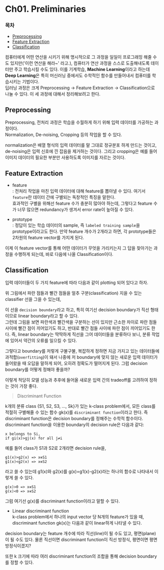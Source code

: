 # Ch01. Preliminaries

### 목차

- [Preprocessing](#Preprocessing)
- [Feature Extraction](#Feature-Extraction)
- [Classification](#Classification)


컴퓨터에게 어떤 연산을 시키기 위해 명시적으로 그 과정을 일일이 프로그래밍 해줄 수도 있지만('이런 연산을 해라~' 라고.), 컴퓨터가 연산 과정을 스스로 도출해내도록 데이터만 주고 학습시킬 수도 있다.
이를 기계학습, **Machine Learning**이라고 하는데 **Deep Learning**은 특히 머신러닝 중에서도 수학적인 함수를 만들어내서 컴퓨터를 학습시키는 기법이다.<br>
딥러닝 과정은 크게 Preprocessing → Feature Extraction → Classification으로 나눌 수 있다. 이 세 과정에 대해서 정리해보려고 한다.

## Preprocessing

Preprocessing, 전처리 과정은 학습을 수월하게 하기 위해 입력 데이터를 가공하는 과정이다.<br>
Normalization, De-noising, Cropping 등의 작업을 할 수 있다.<br>

normalization은 배열 형식의 입력 데이터를 말 그대로 정규분포 하게 만드는 것이고, de-noising은 입력 신호에 낀 잡음을 제거하는 것이다.
그리고 cropping은 예를 들어 이미지 데이터의 필요한 부분만 사용하도록 이미지를 자르는 것이다.

## Feature Extraction

- feature<br>
  : 전처리 작업을 마친 입력 데이터에 대해 feature를 뽑아낼 수 있다. 여기서 `feature`란 데이터 간에 구별되는 독창적인 특징을 말한다.<br>
  효과적인 구별을 위해선 feature 수가 충분히 많아야 하는데, 그렇다고 feature 수가 너무 많으면 redundancy가 생겨서 error rate이 높아질 수 있다.
  
- prototype<br>
  : 정답이 있는 학습 데이터의 sample, 즉 `labeled training sample`을 prototype이라고도 한다.
  만약 feature 개수가 2개라고 하면, 각 prototype들은 2차원의 feature vector를 가지게 된다.
  
이제 이 feature vector를 통해 어떤 데이터가 무엇을 가리키는지 그 답을 찾아가는 과정을 수행하게 되는데, 바로 다음에 나올 Classification이다.

## Classification

입력 데이터들이 두 가지 feature에 따라 다음과 같이 plotting 되어 있다고 하자.
<!--나중에 이미지 추가-->
위 그림에서 파란 점들과 빨간 점들을 얼추 구분(classification) 지을 수 있는 classifier 선을 그을 수 있는데,
<!--나중에 이미지 추가-->
이 선을 `decision boundary`라고 하고, 특히 여기선 decision boundary가 직선 형태이므로 linear boundary라고 할 수 있다.<br>
그런데 그림을 보면 파란색과 빨간색을 구분하는 선이 있지만 근소한 차이로 파란 점들 사이에 빨간 점이 끼어있기도 하고, 반대로 빨간 점들 사이에 파란 점이 끼어있기도 한다.
즉, linear boundary는 딱딱하게 직선을 그어 데이터들을 분류하다 보니, 분류 작업에 있어서 약간의 오류를 일으킬 수 있다.
<!--나중에 이미지 추가-->
그렇다고 boundary를 저렇게 구불구불, 복잡하게 정하면 지금 가지고 있는 데이터들에 과적합(`overfitting`)이 돼서 나중에 저 boundary에 맞지 않는 새로운 입력 데이터가 들어왔을 때 오답을 말하게 되어, 오히려 정확도가 떨어지게 된다. 그럼 decision boundary를 어떻게 정해야 좋을까?
<!--나중에 이미지 추가-->
이렇게 적당히 모델 성능과 추후에 들어올 새로운 입력 간의 tradeoff를 고려하여 정하는 것이 가장 좋다.


> Discriminant Function

k개의 분류 class {S1, S2, S3, ..., Sk}가 있는 k-class problem에서, 모든 class를 적절히 구별해줄 수 있는 함수 gk(x)를 `discriminant function`이라고 한다.
즉 discriminant function은 decision boundary를 정해주는 수학적 함수이다.<br>
discriminant function을 이용한 boundary의 decision rule은 다음과 같다:

```
x belongs to Si,
if gi(x)>gj(x) for all j≠i 
```

예를 들어 class가 S1과 S2로 2개라면 decision rule을,

```
g1(x)>g2(x) => x∊S1
g1(x)<g2(x) => x∊S2
```

라고 쓸 수 있는데 g1(x)와 g2(x)를 g(x)=g1(x)-g2(x)라는 하나의 함수로 나타내서 이렇게 쓸 수 있다.

```
g(x)>0 => x∊S1
g(x)<0 => x∊S2
```

그럼 여기선 g(x)를 discriminant function이라고 말할 수 있다.


- Linear discriminant function<br>
  k-class problem에서 하나의 input vector 당 N개의 feature가 있을 때, discriminant function gk(x)는 다음과 같이 linear하게 나타낼 수 있다.

<!--나중에 이미지 추가-->

decision boundary는 feature 개수에 따라 직선(line)이 될 수도 있고, 평면(plane)이 될 수도 있다.
물론 직선이면 discriminant function이 직선 방정식, 평면이면 평면 방정식이겠지?

<!--나중에 이미지 추가-->

또한 k 크기에 따라 여러 discriminant function의 조합을 통해 decision boundary를 정할 수 있다.
